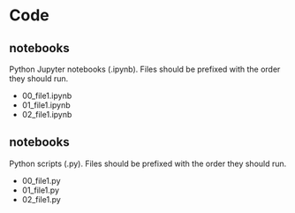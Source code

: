 # Code

## notebooks

Python Jupyter notebooks (.ipynb). Files should be prefixed with the order they should run.

- 00_file1.ipynb
- 01_file1.ipynb
- 02_file1.ipynb

## notebooks

Python scripts (.py). Files should be prefixed with the order they should run.

- 00_file1.py
- 01_file1.py
- 02_file1.py
